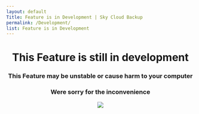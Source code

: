 ```yaml
---
layout: default
Title: Feature is in Development | Sky Cloud Backup
permalink: /Development/
list: Feature is in Development
---
```

  <h1 align="Center"> This Feature is still in development </h1>
  <h3 align="Center"> This Feature may be unstable or cause harm to your computer
  </h3>
  <h3 align="Center"> Were sorry for the inconvenience
  </h3>
  <p align="Center">
  <img src="https://user-images.githubusercontent.com/100028421/156930861-ad077497-9d74-44b1-b5c8-3019cc19038e.png" />